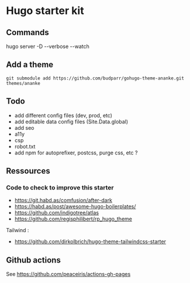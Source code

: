 # Hugo starter kit

## Commands

hugo server -D --verbose --watch

## Add a theme

```
git submodule add https://github.com/budparr/gohugo-theme-ananke.git themes/ananke
```

## Todo

- add different config files (dev, prod, etc)
- add editable data config files (Site.Data.global)
- add seo
- a11y
- csp
- robot.txt
- add npm for autoprefixer, postcss, purge css, etc ?


## Ressources

### Code to check to improve this starter

- https://git.habd.as/comfusion/after-dark
- https://habd.as/post/awesome-hugo-boilerplates/
- https://github.com/indigotree/atlas
- https://github.com/regisphilibert/rp_hugo_theme

Tailwind :
- https://github.com/dirkolbrich/hugo-theme-tailwindcss-starter

## Github actions

See https://github.com/peaceiris/actions-gh-pages